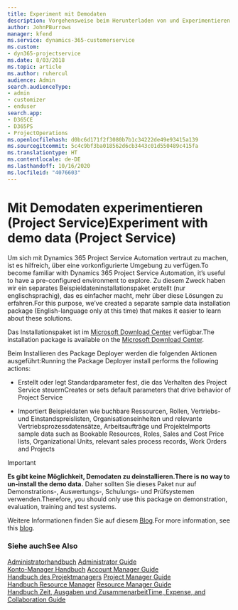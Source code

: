 ```yaml
---
title: Experiment mit Demodaten
description: Vorgehensweise beim Herunterladen von und Experimentieren mit Demodaten für Project Service Automation.
author: JohnPBurrows
manager: kfend
ms.service: dynamics-365-customerservice
ms.custom:
- dyn365-projectservice
ms.date: 8/03/2018
ms.topic: article
ms.author: ruhercul
audience: Admin
search.audienceType:
- admin
- customizer
- enduser
search.app:
- D365CE
- D365PS
- ProjectOperations
ms.openlocfilehash: d0bc6d171f2f3080b7b1c34222de49e93415a139
ms.sourcegitcommit: 5c4c9bf3ba018562d6cb3443c01d550489c415fa
ms.translationtype: HT
ms.contentlocale: de-DE
ms.lasthandoff: 10/16/2020
ms.locfileid: "4076603"
---
```

# <a name="experiment-with-demo-data-project-service"></a><span data-ttu-id="cedc1-103">Mit Demodaten experimentieren (Project Service)</span><span class="sxs-lookup"><span data-stu-id="cedc1-103">Experiment with demo data (Project Service)</span></span>

<span data-ttu-id="cedc1-104">Um sich mit Dynamics 365 Project Service Automation vertraut zu machen, ist es hilfreich, über eine vorkonfigurierte Umgebung zu verfügen.</span><span class="sxs-lookup"><span data-stu-id="cedc1-104">To become familiar with Dynamics 365 Project Service Automation, it’s useful to have a pre-configured environment to explore.</span></span> <span data-ttu-id="cedc1-105">Zu diesem Zweck haben wir ein separates Beispieldateninstallationspaket erstellt (nur englischsprachig), das es einfacher macht, mehr über diese Lösungen zu erfahren.</span><span class="sxs-lookup"><span data-stu-id="cedc1-105">For this purpose, we’ve created a separate sample data installation package (English-language only at this time) that makes it easier to learn about these solutions.</span></span> 

<span data-ttu-id="cedc1-106">Das Installationspaket ist im [Microsoft Download Center](https://go.microsoft.com/fwlink/?linkid=859966) verfügbar.</span><span class="sxs-lookup"><span data-stu-id="cedc1-106">The installation package is available on the [Microsoft Download Center](https://go.microsoft.com/fwlink/?linkid=859966).</span></span>  

<span data-ttu-id="cedc1-107">Beim Installieren des Package Deployer werden die folgenden Aktionen ausgeführt:</span><span class="sxs-lookup"><span data-stu-id="cedc1-107">Running the Package Deployer install performs the following actions:</span></span> 
  
-   <span data-ttu-id="cedc1-108">Erstellt oder legt Standardparameter fest, die das Verhalten des Project Service steuern</span><span class="sxs-lookup"><span data-stu-id="cedc1-108">Creates or sets default parameters that drive behavior of Project Service</span></span>  
  
-   <span data-ttu-id="cedc1-109">Importiert Beispieldaten wie buchbare Ressourcen, Rollen, Vertriebs- und Einstandspreislisten, Organisationseinheiten und relevante Vertriebsprozessdatensätze, Arbeitsaufträge und Projekte</span><span class="sxs-lookup"><span data-stu-id="cedc1-109">Imports sample data such as Bookable Resources, Roles, Sales and Cost Price lists, Organizational Units, relevant sales process records, Work Orders and Projects</span></span>    
  
> [!IMPORTANT]
> <span data-ttu-id="cedc1-110">**Es gibt keine Möglichkeit, Demodaten zu deinstallieren.**</span><span class="sxs-lookup"><span data-stu-id="cedc1-110">**There is no way to un-install the demo data.**</span></span> <span data-ttu-id="cedc1-111">Daher sollten Sie dieses Paket nur auf Demonstrations-, Auswertungs-, Schulungs- und Prüfsystemen verwenden.</span><span class="sxs-lookup"><span data-stu-id="cedc1-111">Therefore, you should only use this package on demonstration, evaluation, training and test systems.</span></span>

<span data-ttu-id="cedc1-112">Weitere Informationen finden Sie auf diesem [Blog](https://blogs.msdn.microsoft.com/crm/2017/10/24/microsoft-dynamics-365-for-field-service-and-project-service-automation-sample-data).</span><span class="sxs-lookup"><span data-stu-id="cedc1-112">For more information, see this [blog](https://blogs.msdn.microsoft.com/crm/2017/10/24/microsoft-dynamics-365-for-field-service-and-project-service-automation-sample-data).</span></span>





  
### <a name="see-also"></a><span data-ttu-id="cedc1-113">Siehe auch</span><span class="sxs-lookup"><span data-stu-id="cedc1-113">See Also</span></span>  
 <span data-ttu-id="cedc1-114">[Administratorhandbuch](../psa/admin-guide.md) </span><span class="sxs-lookup"><span data-stu-id="cedc1-114">[Administrator Guide](../psa/admin-guide.md) </span></span>  
 <span data-ttu-id="cedc1-115">[Konto-Manager Handbuch](../psa/account-manager-guide.md) </span><span class="sxs-lookup"><span data-stu-id="cedc1-115">[Account Manager Guide](../psa/account-manager-guide.md) </span></span>  
 <span data-ttu-id="cedc1-116">[Handbuch des Projektmanagers](../psa/project-manager-guide.md) </span><span class="sxs-lookup"><span data-stu-id="cedc1-116">[Project Manager Guide](../psa/project-manager-guide.md) </span></span>  
 <span data-ttu-id="cedc1-117">[Handbuch Resource Manager](../psa/resource-manager-guide.md) </span><span class="sxs-lookup"><span data-stu-id="cedc1-117">[Resource Manager Guide](../psa/resource-manager-guide.md) </span></span>  
 [<span data-ttu-id="cedc1-118">Handbuch Zeit, Ausgaben und Zusammenarbeit</span><span class="sxs-lookup"><span data-stu-id="cedc1-118">Time, Expense, and Collaboration Guide</span></span>](../psa/time-expense-collaboration-guide.md)
